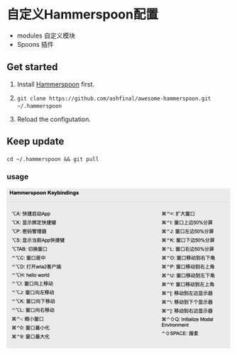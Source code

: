 # 自定义Hammerspoon配置

- modules 自定义模块
- Spoons 插件


## Get started

1. Install [Hammerspoon](http://www.hammerspoon.org/) first.

2. `git clone https://github.com/ashfinal/awesome-hammerspoon.git ~/.hammerspoon`

3. Reload the configutation.

## Keep update

`cd ~/.hammerspoon && git pull`

### usage

![keybindings](keybindings.png)


